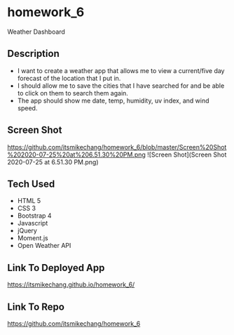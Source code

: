 # homework_6
Weather Dashboard

## Description
- I want to create a weather app that allows me to view a current/five day forecast of the location that I put in.
- I should allow me to save the cities that I have searched for and be able to click on them to search them again.
- The app should show me date, temp, humidity, uv index, and wind speed.

## Screen Shot 
https://github.com/itsmikechang/homework_6/blob/master/Screen%20Shot%202020-07-25%20at%206.51.30%20PM.png
![Screen Shot](Screen Shot 2020-07-25 at 6.51.30 PM.png)


## Tech Used
- HTML 5
- CSS 3
- Bootstrap 4
- Javascript
- jQuery
- Moment.js
- Open Weather API

## Link To Deployed App
https://itsmikechang.github.io/homework_6/

## Link To Repo
https://github.com/itsmikechang/homework_6



